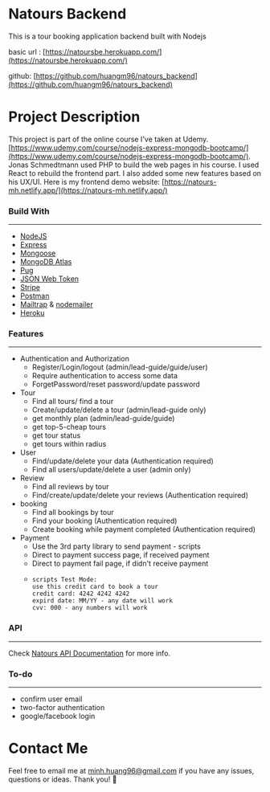 # Natours Backend

This is a tour booking application backend built with Nodejs

basic url : [https://natoursbe.herokuapp.com/](https://natoursbe.herokuapp.com/)

github: [https://github.com/huangm96/natours_backend](https://github.com/huangm96/natours_backend)

# Project Description

This project is part of the online course I've taken at Udemy. [https://www.udemy.com/course/nodejs-express-mongodb-bootcamp/](https://www.udemy.com/course/nodejs-express-mongodb-bootcamp/). Jonas Schmedtmann used PHP to build the web pages in his course. I used React to rebuild the frontend part. I also added some new features based on his UX/UI. Here is my frontend demo website: [https://natours-mh.netlify.app/](https://natours-mh.netlify.app/)

### Build With

---

- [NodeJS](https://nodejs.org/en/)
- [Express](http://expressjs.com/)
- [Mongoose](https://mongoosejs.com/)
- [MongoDB Atlas](https://www.mongodb.com/cloud/atlas)
- [Pug](https://pugjs.org/api/getting-started.html)
- [JSON Web Token](https://jwt.io/)
- [Stripe](https://stripe.com/)
- [Postman](https://www.getpostman.com/)
- [Mailtrap](https://mailtrap.io/) & [nodemailer](https://nodemailer.com/about/)
- [Heroku](https://www.heroku.com/)

### Features

---

- Authentication and Authorization
  - Register/Login/logout (admin/lead-guide/guide/user)
  - Require authentication to access some data
  - ForgetPassword/reset password/update password
- Tour
  - Find all tours/ find a tour
  - Create/update/delete a tour (admin/lead-guide only)
  - get monthly plan (admin/lead-guide/guide)
  - get top-5-cheap tours
  - get tour status
  - get tours within radius
- User
  - Find/update/delete your data (Authentication required)
  - Find all users/update/delete a user (admin only)
- Review
  - Find all reviews by tour
  - Find/create/update/delete your reviews (Authentication required)
- booking
  - Find all bookings by tour
  - Find your booking (Authentication required)
  - Create booking while payment completed (Authentication required)
- Payment
  - Use the 3rd party library to send payment - scripts
  - Direct to payment success page, if received payment
  - Direct to payment fail page, if didn't receive payment
  - ```
    scripts Test Mode:
    use this credit card to book a tour
    credit card: 4242 4242 4242
    expird date: MM/YY - any date will work
    cvv: 000 - any numbers will work
    ```

### API

---

Check [Natours API Documentation](https://documenter.getpostman.com/view/8942212/TzCHAVk4#6efa33f4-f1ba-4b32-9486-c0d491550560) for more info.

### To-do

---

- confirm user email
- two-factor authentication
- google/facebook login

# Contact Me

Feel free to email me at [minh.huang96@gmail.com](https://github.com/huangm96/natours_frontend/blob/main/minh.huang96@gmail.com) if you have any issues, questions or ideas. Thank you! 🙂
